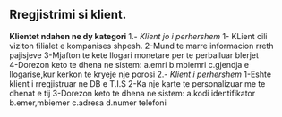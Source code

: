 
## Rregjistrimi si klient. 

**Klientet ndahen ne dy kategori**
1.- *Klient jo i perhershem* 
    1- KLient cili viziton filialet e kompanises shpesh.
    2-Mund te marre informacion rreth pajisjeve 
    3-Mjafton te kete llogari monetare per te perballuar blerjet  
    4-Dorezon keto te dhena ne sistem:
    a.emri b.mbiemri c.gjendja e llogarise,kur kerkon te kryeje nje porosi
2.- *Klient i perhershem* 
    1-Eshte klient i rregjistruar ne DB e T.I.S 
    2-Ka nje karte te personalizuar me te dhenat e tij
    3-Dorezon keto te dhena ne sistem:
    a.kodi identifikator b.emer,mbiemer c.adresa d.numer telefoni
